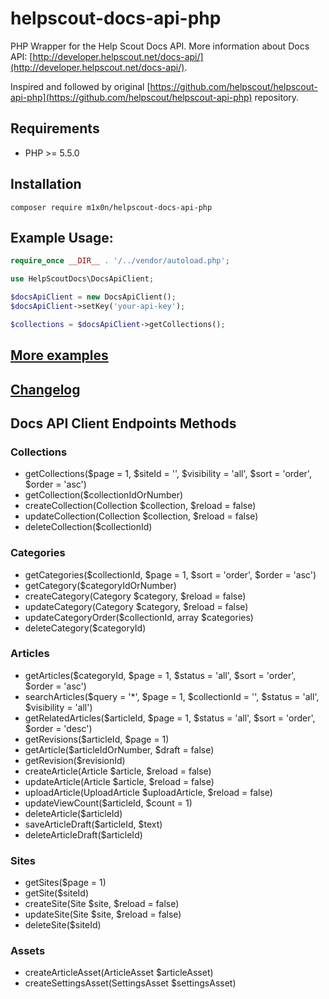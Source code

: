 helpscout-docs-api-php
======================

PHP Wrapper for the Help Scout Docs API.
More information about Docs API: [http://developer.helpscout.net/docs-api/](http://developer.helpscout.net/docs-api/).

Inspired and followed by original [https://github.com/helpscout/helpscout-api-php](https://github.com/helpscout/helpscout-api-php) repository.

Requirements
---------------------
* PHP >= 5.5.0

Installation
--------------------
```
composer require m1x0n/helpscout-docs-api-php
```

Example Usage:
---------------------
```php
require_once __DIR__ . '/../vendor/autoload.php';

use HelpScoutDocs\DocsApiClient;

$docsApiClient = new DocsApiClient();
$docsApiClient->setKey('your-api-key');

$collections = $docsApiClient->getCollections();

```

[More examples](https://github.com/m1x0n/helpscout-docs-api-php/tree/master/examples)
--------------------
[Changelog](https://github.com/m1x0n/helpscout-docs-api-php/tree/master/CHANGELOG.md)
--------------------

Docs API Client Endpoints Methods
--------------------

### Collections
* getCollections($page = 1, $siteId = '', $visibility = 'all', $sort = 'order', $order = 'asc')
* getCollection($collectionIdOrNumber)
* createCollection(Collection $collection, $reload = false)
* updateCollection(Collection $collection, $reload = false)
* deleteCollection($collectionId)

### Categories
* getCategories($collectionId, $page = 1, $sort = 'order', $order = 'asc')
* getCategory($categoryIdOrNumber)
* createCategory(Category $category, $reload = false)
* updateCategory(Category $category, $reload = false)
* updateCategoryOrder($collectionId, array $categories)
* deleteCategory($categoryId)

### Articles
* getArticles($categoryId, $page = 1, $status = 'all', $sort = 'order', $order = 'asc')
* searchArticles($query = '*', $page = 1, $collectionId = '', $status = 'all', $visibility = 'all')
* getRelatedArticles($articleId, $page = 1, $status = 'all', $sort = 'order', $order = 'desc')
* getRevisions($articleId, $page = 1)
* getArticle($articleIdOrNumber, $draft = false)
* getRevision($revisionId)
* createArticle(Article $article, $reload = false)
* updateArticle(Article $article, $reload = false)
* uploadArticle(UploadArticle $uploadArticle, $reload = false)
* updateViewCount($articleId, $count = 1)
* deleteArticle($articleId)
* saveArticleDraft($articleId, $text)
* deleteArticleDraft($articleId)

### Sites
* getSites($page = 1)
* getSite($siteId)
* createSite(Site $site, $reload = false)
* updateSite(Site $site, $reload = false)
* deleteSite($siteId)

### Assets
* createArticleAsset(ArticleAsset $articleAsset)
* createSettingsAsset(SettingsAsset $settingsAsset)
